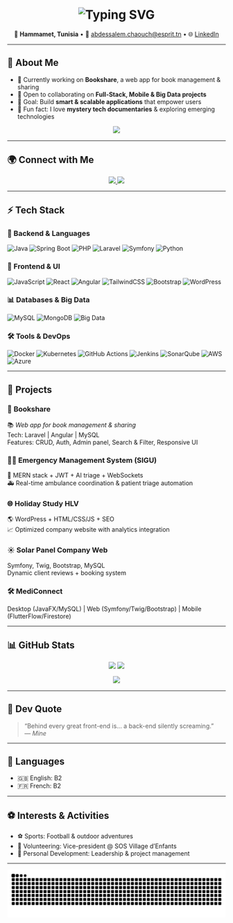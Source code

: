<!-- HEADER ANIMÉ -->
<h1 align="center">
  <img src="https://readme-typing-svg.demolab.com?font=Fira+Code&weight=600&size=28&pause=1000&color=4A90E2&center=true&vCenter=true&width=500&lines=👋+Hi+there,+I'm+Abdessalem+Chaouch!;💻+Full-Stack+Developer;🚀+Big+Data+Enthusiast;🌐+MERN+%26+PHP+Frameworks" alt="Typing SVG" />
</h1>

<p align="center">
  📍 <b>Hammamet, Tunisia</b> • 
  📧 <a href="mailto:abdessalem.chaouch@esprit.tn">abdessalem.chaouch@esprit.tn</a> • 
  🌐 <a href="https://www.linkedin.com/in/abdessalem-chaouch-312852231/">LinkedIn</a>
</p>

---

## 🌟 About Me  

- 🔭 Currently working on **Bookshare**, a web app for book management & sharing  
- 🤝 Open to collaborating on **Full-Stack, Mobile & Big Data projects**  
- 🎯 Goal: Build **smart & scalable applications** that empower users  
- 🍿 Fun fact: I love **mystery tech documentaries** & exploring emerging technologies  

<p align="center">
  <img src="https://media.giphy.com/media/3oKIPEqDGUULpEU0aQ/giphy.gif" width="400"/>
</p>

---

## 🌍 Connect with Me  

<p align="center">
  <a href="https://www.linkedin.com/in/abdessalem-chaouch-312852231/" target="_blank">
    <img src="https://img.shields.io/badge/LinkedIn-0077B5?style=for-the-badge&logo=linkedin&logoColor=white"/>
  </a>
  <a href="mailto:abdessalem.chaouch@esprit.tn">
    <img src="https://img.shields.io/badge/Email-D14836?style=for-the-badge&logo=gmail&logoColor=white"/>
  </a>
</p>

---

## ⚡ Tech Stack  

### 🚀 Backend & Languages  
![Java](https://img.shields.io/badge/Java-ED8B00?style=for-the-badge&logo=openjdk&logoColor=white)
![Spring Boot](https://img.shields.io/badge/SpringBoot-6DB33F?style=for-the-badge&logo=springboot&logoColor=white)
![PHP](https://img.shields.io/badge/PHP-777BB4?style=for-the-badge&logo=php&logoColor=white)
![Laravel](https://img.shields.io/badge/Laravel-FF2D20?style=for-the-badge&logo=laravel&logoColor=white)
![Symfony](https://img.shields.io/badge/Symfony-000000?style=for-the-badge&logo=symfony&logoColor=white)
![Python](https://img.shields.io/badge/Python-3776AB?style=for-the-badge&logo=python&logoColor=white)

### 🎨 Frontend & UI  
![JavaScript](https://img.shields.io/badge/JavaScript-F7E01D?style=for-the-badge&logo=javascript&logoColor=black)
![React](https://img.shields.io/badge/React-61DBFB?style=for-the-badge&logo=react&logoColor=black)
![Angular](https://img.shields.io/badge/Angular-DD0031?style=for-the-badge&logo=angular&logoColor=white)
![TailwindCSS](https://img.shields.io/badge/TailwindCSS-38B2AC?style=for-the-badge&logo=tailwindcss&logoColor=white)
![Bootstrap](https://img.shields.io/badge/Bootstrap-7952B3?style=for-the-badge&logo=bootstrap&logoColor=white)
![WordPress](https://img.shields.io/badge/WordPress-21759B?style=for-the-badge&logo=wordpress&logoColor=white)

### 📊 Databases & Big Data  
![MySQL](https://img.shields.io/badge/MySQL-4479A1?style=for-the-badge&logo=mysql&logoColor=white)
![MongoDB](https://img.shields.io/badge/MongoDB-47A248?style=for-the-badge&logo=mongodb&logoColor=white)
![Big Data](https://img.shields.io/badge/BigData-F7931E?style=for-the-badge)

### 🛠️ Tools & DevOps  
![Docker](https://img.shields.io/badge/Docker-2496ED?style=for-the-badge&logo=docker&logoColor=white)
![Kubernetes](https://img.shields.io/badge/Kubernetes-326CE5?style=for-the-badge&logo=kubernetes&logoColor=white)
![GitHub Actions](https://img.shields.io/badge/GitHub%20Actions-2088FF?style=for-the-badge&logo=githubactions&logoColor=white)
![Jenkins](https://img.shields.io/badge/Jenkins-D24939?style=for-the-badge&logo=jenkins&logoColor=white)
![SonarQube](https://img.shields.io/badge/SonarQube-4E9BCD?style=for-the-badge&logo=sonarqube&logoColor=white)
![AWS](https://img.shields.io/badge/AWS-232F3E?style=for-the-badge&logo=amazonaws&logoColor=white)
![Azure](https://img.shields.io/badge/Azure-0078D4?style=for-the-badge&logo=microsoftazure&logoColor=white)

---

## 🚀 Projects  

### 💼 **Bookshare**
📚 *Web app for book management & sharing*  
Tech: Laravel | Angular | MySQL  
Features: CRUD, Auth, Admin panel, Search & Filter, Responsive UI  

### 🧑‍⚕️ **Emergency Management System (SIGU)**
🧠 MERN stack + JWT + AI triage + WebSockets  
🚑 Real-time ambulance coordination & patient triage automation  

### 🌐 **Holiday Study HLV**
🌎 WordPress + HTML/CSS/JS + SEO  
📈 Optimized company website with analytics integration  

### ☀️ **Solar Panel Company Web**
Symfony, Twig, Bootstrap, MySQL  
Dynamic client reviews + booking system  

### 🛠️ **MediConnect**
Desktop (JavaFX/MySQL) | Web (Symfony/Twig/Bootstrap) | Mobile (FlutterFlow/Firestore)

---

## 📊 GitHub Stats  

<p align="center">
  <img src="https://github-readme-stats.vercel.app/api?username=Abdessalem-Chaouch&show_icons=true&theme=tokyonight" height="180px"/>
  <img src="https://github-readme-stats.vercel.app/api/top-langs/?username=Abdessalem-Chaouch&layout=compact&theme=tokyonight" height="180px"/>
</p>

<p align="center">
  <img src="https://github-readme-streak-stats.herokuapp.com/?user=Abdessalem-Chaouch&theme=tokyonight" height="180px"/>
</p>

---

## 🧠 Dev Quote  
> “Behind every great front-end is... a back-end silently screaming.”  
> — *Mine*

---

## 🌱 Languages  
- 🇬🇧 English: B2  
- 🇫🇷 French: B2  

---

## ⚽ Interests & Activities  
- ⚽ Sports: Football & outdoor adventures  
- 🤝 Volunteering: Vice-president @ SOS Village d’Enfants  
- 🚀 Personal Development: Leadership & project management  

---

<p align="center">
  <img src="https://github.com/Abdessalem-Chaouch/Abdessalem-Chaouch/blob/output/github-contribution-grid-snake.svg" alt="Snake animation" />
</p>
